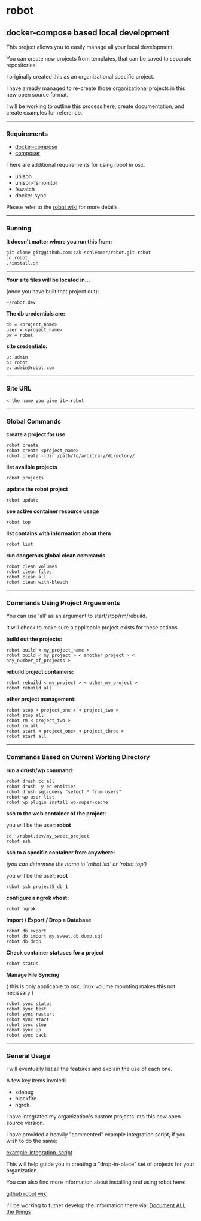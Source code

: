 # robot #

## docker-compose based local development ##

This project allows you to easily manage all your local development.

You can create new projects from templates, that can be saved to separate repositories.

I originally created this as an organizational specific project.

I have already managed to re-create those organizational projects in this new open source format.

I will be working to outline this process here, create documentation, and create examples for reference.

----------------

### Requirements ###

* [docker-compose](https://docs.docker.com/compose/)
* [composer](https://getcomposer.org)

There are additional requirements for using robot in osx.

* unison
* unison-fsmonitor
* fswatch
* docker-sync

Please refer to the [robot wiki](https://github.com/zak-schlemmer/robot/wiki/installation) for more details.

----------------

### Running ###
**It doesn't matter where you run this from:**
```
git clone git@github.com:zak-schlemmer/robot.git robot
cd robot
./install.sh
```
-----------------

**Your site files will be located in...**

(once you have built that project out):
```
~/robot.dev
```

**The db credentials are:**
```
db = <project_name>
user = <project_name>
pw = robot
```

**site credentials:**
```
u: admin
p: robot
e: admin@robot.com
```

----------------

### Site URL ###
```
< the name you give it>.robot
```

----------------

### Global Commands ####

**create a project for use**
```
robot create
robot create <project_name>
robot create --dir /path/to/arbitrary/directory/
```

**list availble projects**
```
robot projects
```

**update the robot project**

```
robot update
```

**see active container resource usage**

```
robot top
```

**list contains with information about them**

```
robot list
```

**run dangerous global clean commands**
```
robot clean volumes
robot clean files
robot clean all
robot clean with-bleach
```

-----------------

### Commands Using Project Arguements ###

You can use 'all' as an argument to start/stop/rm/rebuild.

It will check to make sure a applicable project exists for these actions.

**build out the projects:**

```
robot build < my_project_name >
robot build < my_project > < another_project > < any_number_of_projects >
```

**rebuild project containers:**

```
robot rebuild < my_project > < other_my_project >
robot rebuild all
```

**other project management:**

```
robot stop < project_one > < project_two >
robot stop all
robot rm < project_two >
robot rm all
robot start < project_one> < project_three >
robot start all
```

-----------------

### Commands Based on Current Working Directory ###

**run a drush/wp command:**
```
robot drush cc all
robot drush -y en entities
robot drush sql-query "select * from users"
robot wp user list
robot wp plugin install wp-super-cache
```

**ssh to the web container of the project:**

you will be the user: **robot**
```
cd ~/robot.dev/my_sweet_project
robot ssh
```

**ssh to a specific container from anywhere:**

*(you can determine the name in 'robot list' or 'robot top')*

you will be the user: **root**
```
robot ssh project5_db_1
```

**configure a ngrok vhost:**
```
robot ngrok
```

**Import / Export / Drop a Database**
```
robot db export
robot db import my.sweet.db.dump.sql
robot db drop
```
**Check container statuses for a project**
```
robot status
```

**Manage File Syncing**

( this is only applicable to osx, linux volume mounting makes this not necissary )
```
robot sync status
robot sync test
robot sync restart
robot sync start
robot sync stop
robot sync up
robot sync back
```

---------------------

### General Usage ###

I will eventually list all the features and explain the use of each one.

A few key items involed:

* xdebug
* blackfire
* ngrok

I have integrated my organization's custom projects into this new open source version.

I have provided a heavily "commented" example integration script, if you wish to do the same:

[example-integration-script](https://github.com/zak-schlemmer/robot/blob/master/template/example.integration.sh)

This will help guide you in creating a "drop-in-place" set of projects for your organization.

You can also find more information about installing and using robot here:

[github robot wiki](https://github.com/zak-schlemmer/robot/wiki)

I'll be working to futher develop the information there via: [Document ALL the things](https://github.com/zak-schlemmer/robot/projects/10)
